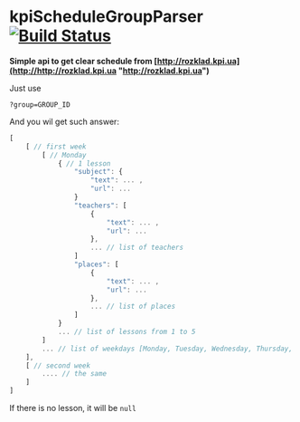 # kpiScheduleGroupParser [![Build Status](https://travis-ci.org/dalor/kpiScheduleGroupParser.svg?branch=master)](https://travis-ci.org/dalor/kpiScheduleGroupParser)

**Simple api to get clear schedule from [http://rozklad.kpi.ua](http://http://rozklad.kpi.ua "http://rozklad.kpi.ua")**

Just use 

`?group=GROUP_ID`

And you wil get such answer:
```javascript
[
	[ // first week
		[ // Monday
			{ // 1 lesson
				"subject": {
					"text": ... ,
					"url": ...
				}
				"teachers": [
					{
						"text": ... ,
						"url": ...
					},
					... // list of teachers
				]
				"places": [
					{
						"text": ... ,
						"url": ...
					},
					... // list of places
				]
			}
			... // list of lessons from 1 to 5
		]
		... // list of weekdays [Monday, Tuesday, Wednesday, Thursday, Friday, Saturday]
	],
	[ // second week
		.... // the same
	]
]
```
If there is no lesson, it will be `null`
